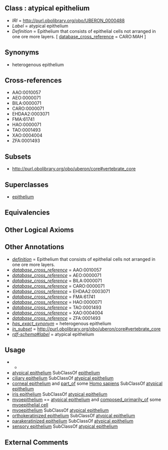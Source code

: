 
## Class : atypical epithelium

 * *IRI* = http://purl.obolibrary.org/obo/UBERON_0000488
 * *Label* = atypical epithelium
 * *Definition* = Epithelium that consists of epithelial cells not arranged in one ore more layers. [ [database_cross_reference](../../ef/oboInOwl#hasDbXref.md) = CARO:MAH ]

## Synonyms

 * heterogenous epithelium

## Cross-references

 * AAO:0010057
 * AEO:0000071
 * BILA:0000071
 * CARO:0000071
 * EHDAA2:0003071
 * FMA:61741
 * HAO:0000071
 * TAO:0001493
 * XAO:0004004
 * ZFA:0001493

## Subsets

 * http://purl.obolibrary.org/obo/uberon/core#vertebrate_core

## Superclasses

 * [epithelium](../../UBERON/83/UBERON_0000483.md)

## Equivalencies


## Other Logical Axioms


## Other Annotations

 * *[definition](../../IAO/15/IAO_0000115.md)* = Epithelium that consists of epithelial cells not arranged in one ore more layers.
 * *[database_cross_reference](../../ef/oboInOwl#hasDbXref.md)* = AAO:0010057
 * *[database_cross_reference](../../ef/oboInOwl#hasDbXref.md)* = AEO:0000071
 * *[database_cross_reference](../../ef/oboInOwl#hasDbXref.md)* = BILA:0000071
 * *[database_cross_reference](../../ef/oboInOwl#hasDbXref.md)* = CARO:0000071
 * *[database_cross_reference](../../ef/oboInOwl#hasDbXref.md)* = EHDAA2:0003071
 * *[database_cross_reference](../../ef/oboInOwl#hasDbXref.md)* = FMA:61741
 * *[database_cross_reference](../../ef/oboInOwl#hasDbXref.md)* = HAO:0000071
 * *[database_cross_reference](../../ef/oboInOwl#hasDbXref.md)* = TAO:0001493
 * *[database_cross_reference](../../ef/oboInOwl#hasDbXref.md)* = XAO:0004004
 * *[database_cross_reference](../../ef/oboInOwl#hasDbXref.md)* = ZFA:0001493
 * *[has_exact_synonym](../../ym/oboInOwl#hasExactSynonym.md)* = heterogenous epithelium
 * *[in_subset](../../et/oboInOwl#inSubset.md)* = http://purl.obolibrary.org/obo/uberon/core#vertebrate_core
 * *[rdf-schema#label](../../el/rdf-schema#label.md)* = atypical epithelium

## Usage

 * -
 * [atypical epithelium](../../UBERON/88/UBERON_0000488.md) SubClassOf [epithelium](../../UBERON/83/UBERON_0000483.md)
 * [ciliary epithelium](../../UBERON/78/UBERON_0001778.md) SubClassOf [atypical epithelium](../../UBERON/88/UBERON_0000488.md)
 * [corneal epithelium](../../UBERON/72/UBERON_0001772.md) and [part_of](../../BFO/50/BFO_0000050.md) some [Homo sapiens](../../NCBITaxon/06/NCBITaxon_9606.md) SubClassOf [atypical epithelium](../../UBERON/88/UBERON_0000488.md)
 * [iris epithelium](../../UBERON/06/UBERON_0002506.md) SubClassOf [atypical epithelium](../../UBERON/88/UBERON_0000488.md)
 * [myoepithelium](../../UBERON/20/UBERON_0000420.md) == [atypical epithelium](../../UBERON/88/UBERON_0000488.md) and [composed_primarily_of](../../RO/73/RO_0002473.md) some [myoepithelial cell](../../CL/85/CL_0000185.md)
 * [myoepithelium](../../UBERON/20/UBERON_0000420.md) SubClassOf [atypical epithelium](../../UBERON/88/UBERON_0000488.md)
 * [orthokeratinized epithelium](../../UBERON/94/UBERON_0013194.md) SubClassOf [atypical epithelium](../../UBERON/88/UBERON_0000488.md)
 * [parakeratinized epithelium](../../UBERON/93/UBERON_0013193.md) SubClassOf [atypical epithelium](../../UBERON/88/UBERON_0000488.md)
 * [sensory epithelium](../../UBERON/34/UBERON_0006934.md) SubClassOf [atypical epithelium](../../UBERON/88/UBERON_0000488.md)

## External Comments

